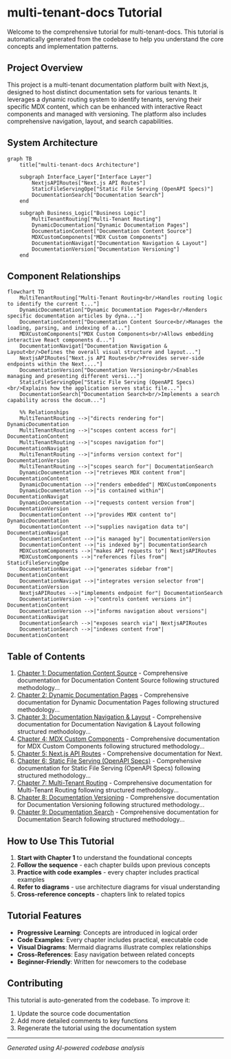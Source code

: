 # multi-tenant-docs Tutorial

Welcome to the comprehensive tutorial for multi-tenant-docs. This tutorial is automatically generated from the codebase to help you understand the core concepts and implementation patterns.

## Project Overview

This project is a multi-tenant documentation platform built with Next.js, designed to host distinct documentation sets for various tenants. It leverages a dynamic routing system to identify tenants, serving their specific MDX content, which can be enhanced with interactive React components and managed with versioning. The platform also includes comprehensive navigation, layout, and search capabilities.


## System Architecture

```mermaid
graph TB
    title["multi-tenant-docs Architecture"]

    subgraph Interface_Layer["Interface Layer"]
        NextjsAPIRoutes["Next.js API Routes"]
        StaticFileServingOpe["Static File Serving (OpenAPI Specs)"]
        DocumentationSearch["Documentation Search"]
    end

    subgraph Business_Logic["Business Logic"]
        MultiTenantRouting["Multi-Tenant Routing"]
        DynamicDocumentation["Dynamic Documentation Pages"]
        DocumentationContent["Documentation Content Source"]
        MDXCustomComponents["MDX Custom Components"]
        DocumentationNavigat["Documentation Navigation & Layout"]
        DocumentationVersion["Documentation Versioning"]
    end

```

## Component Relationships

```mermaid
flowchart TD
    MultiTenantRouting["Multi-Tenant Routing<br/>Handles routing logic to identify the current t..."]
    DynamicDocumentation["Dynamic Documentation Pages<br/>Renders specific documentation articles by dyna..."]
    DocumentationContent["Documentation Content Source<br/>Manages the loading, parsing, and indexing of a..."]
    MDXCustomComponents["MDX Custom Components<br/>Allows embedding interactive React components d..."]
    DocumentationNavigat["Documentation Navigation & Layout<br/>Defines the overall visual structure and layout..."]
    NextjsAPIRoutes["Next.js API Routes<br/>Provides server-side endpoints within the Next...."]
    DocumentationVersion["Documentation Versioning<br/>Enables managing and presenting different versi..."]
    StaticFileServingOpe["Static File Serving (OpenAPI Specs)<br/>Explains how the application serves static file..."]
    DocumentationSearch["Documentation Search<br/>Implements a search capability across the docum..."]

    %% Relationships
    MultiTenantRouting -->|"directs rendering for"| DynamicDocumentation
    MultiTenantRouting -->|"scopes content access for"| DocumentationContent
    MultiTenantRouting -->|"scopes navigation for"| DocumentationNavigat
    MultiTenantRouting -->|"informs version context for"| DocumentationVersion
    MultiTenantRouting -->|"scopes search for"| DocumentationSearch
    DynamicDocumentation -->|"retrieves MDX content from"| DocumentationContent
    DynamicDocumentation -->|"renders embedded"| MDXCustomComponents
    DynamicDocumentation -->|"is contained within"| DocumentationNavigat
    DynamicDocumentation -->|"requests content version from"| DocumentationVersion
    DocumentationContent -->|"provides MDX content to"| DynamicDocumentation
    DocumentationContent -->|"supplies navigation data to"| DocumentationNavigat
    DocumentationContent -->|"is managed by"| DocumentationVersion
    DocumentationContent -->|"is indexed by"| DocumentationSearch
    MDXCustomComponents -->|"makes API requests to"| NextjsAPIRoutes
    MDXCustomComponents -->|"references files from"| StaticFileServingOpe
    DocumentationNavigat -->|"generates sidebar from"| DocumentationContent
    DocumentationNavigat -->|"integrates version selector from"| DocumentationVersion
    NextjsAPIRoutes -->|"implements endpoint for"| DocumentationSearch
    DocumentationVersion -->|"controls content versions in"| DocumentationContent
    DocumentationVersion -->|"informs navigation about versions"| DocumentationNavigat
    DocumentationSearch -->|"exposes search via"| NextjsAPIRoutes
    DocumentationSearch -->|"indexes content from"| DocumentationContent
```

## Table of Contents

1. [Chapter 1: Documentation Content Source](chapter_01.md) - Comprehensive documentation for Documentation Content Source following structured methodology...
2. [Chapter 2: Dynamic Documentation Pages](chapter_02.md) - Comprehensive documentation for Dynamic Documentation Pages following structured methodology...
3. [Chapter 3: Documentation Navigation & Layout](chapter_03.md) - Comprehensive documentation for Documentation Navigation & Layout following structured methodology...
4. [Chapter 4: MDX Custom Components](chapter_04.md) - Comprehensive documentation for MDX Custom Components following structured methodology...
5. [Chapter 5: Next.js API Routes](chapter_05.md) - Comprehensive documentation for Next.
6. [Chapter 6: Static File Serving (OpenAPI Specs)](chapter_06.md) - Comprehensive documentation for Static File Serving (OpenAPI Specs) following structured methodology...
7. [Chapter 7: Multi-Tenant Routing](chapter_07.md) - Comprehensive documentation for Multi-Tenant Routing following structured methodology...
8. [Chapter 8: Documentation Versioning](chapter_08.md) - Comprehensive documentation for Documentation Versioning following structured methodology...
9. [Chapter 9: Documentation Search](chapter_09.md) - Comprehensive documentation for Documentation Search following structured methodology...

## How to Use This Tutorial

1. **Start with Chapter 1** to understand the foundational concepts
2. **Follow the sequence** - each chapter builds upon previous concepts
3. **Practice with code examples** - every chapter includes practical examples
4. **Refer to diagrams** - use architecture diagrams for visual understanding
5. **Cross-reference concepts** - chapters link to related topics

## Tutorial Features

- **Progressive Learning**: Concepts are introduced in logical order
- **Code Examples**: Every chapter includes practical, executable code
- **Visual Diagrams**: Mermaid diagrams illustrate complex relationships
- **Cross-References**: Easy navigation between related concepts
- **Beginner-Friendly**: Written for newcomers to the codebase

## Contributing

This tutorial is auto-generated from the codebase. To improve it:
1. Update the source code documentation
2. Add more detailed comments to key functions
3. Regenerate the tutorial using the documentation system

---

*Generated using AI-powered codebase analysis*
